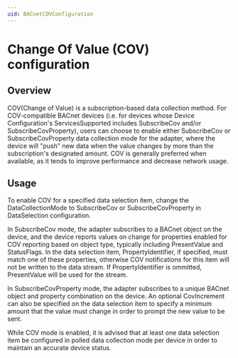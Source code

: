 ```yaml
---
uid: BACnetCOVConfiguration
---
```


# Change Of Value (COV) configuration

## Overview

COV(Change of Value) is a subscription-based data collection method. For COV-compatible BACnet devices (i.e. for devices whose Device Configuration's ServicesSupported includes SubscribeCov and/or SubscribeCovProperty), users can choose to enable either SubscribeCov or SubscribeCovProperty data collection mode for the adapter, where the device will "push" new data when the value changes by more than the subscription's designated amount. COV is generally preferred when available, as it tends to improve performance and decrease network usage.

## Usage 

To enable COV for a specified data selection item, change the DataCollectionMode to SubscribeCov or SubscribeCovProperty in DataSelection configuration.

In SubscribeCov mode, the adapter subscribes to a BACnet object on the device, and the device reports values on change for properties enabled for COV reporting based on object type, typically including PresentValue and StatusFlags. In the data selection item, PropertyIdentifier, if specified, must match one of these properties, otherwise COV notifications for this item will not be written to the data stream. If PropertyIdentifier is ommitted, PresentValue will be used for the stream.

In SubscribeCovProperty mode, the adapter subscribes to a unique BACnet object and property combination on the device. An optional CovIncrement can also be specified on the data selection item to specify a minimum amount that the value must change in order to prompt the new value to be sent. 

While COV mode is enabled, it is advised that at least one data selection item be configured in polled data collection mode per device in order to maintain an accurate device status.
